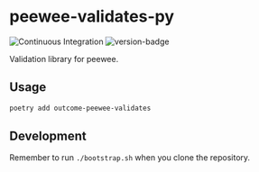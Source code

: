 # peewee-validates-py
![Continuous Integration](https://github.com/outcome-co/peewee-validates-py/actions/workflows/ci.py.opensource.yaml/badge.svg) ![version-badge](https://img.shields.io/badge/version-2.1.0-brightgreen)

Validation library for peewee.

## Usage

```sh
poetry add outcome-peewee-validates
```

## Development

Remember to run `./bootstrap.sh` when you clone the repository.
